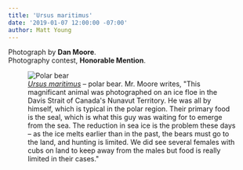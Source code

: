 ```yaml
---
title: 'Ursus maritimus'
date: '2019-01-07 12:00:00 -07:00'
author: Matt Young
---
```

Photograph by **Dan Moore**.<br/>
Photography contest, **Honorable Mention**.

<figure>
<img src="{{ site.baseurl }}/uploads/2019/Moore_Polar_Bear.jpg" alt="Polar bear"/>
<figcaption>
<a href="http://en.wikipedia.org/wiki/Polar_bear"><i>Ursus maritimus</i></a> &ndash; polar bear. Mr. Moore writes, "This magnificant animal was photographed on an ice floe in the Davis Strait of Canada's Nunavut Territory. He was all by himself, which is typical in the polar region. Their primary food is the seal, which is what this guy was waiting for to emerge from the sea. The reduction in sea ice is the problem these days &ndash; as the ice melts earlier than in the past, the bears must go to the land, and hunting is limited. We did see several females with cubs on land to keep away from the males but food is really limited in their cases."
</figcaption>
</figure>
